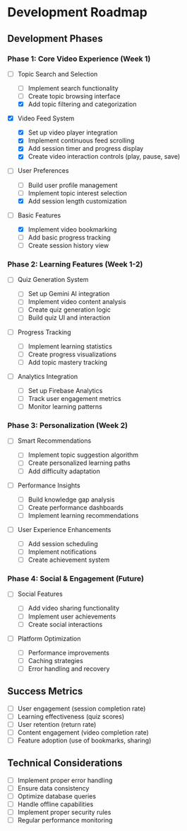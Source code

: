 # Development Roadmap

## Development Phases

### Phase 1: Core Video Experience (Week 1)

- [ ] Topic Search and Selection

  - [ ] Implement search functionality
  - [ ] Create topic browsing interface
  - [x] Add topic filtering and categorization

- [x] Video Feed System

  - [x] Set up video player integration
  - [x] Implement continuous feed scrolling
  - [x] Add session timer and progress display
  - [x] Create video interaction controls (play, pause, save)

- [ ] User Preferences

  - [ ] Build user profile management
  - [ ] Implement topic interest selection
  - [x] Add session length customization

- [ ] Basic Features

  - [x] Implement video bookmarking
  - [ ] Add basic progress tracking
  - [ ] Create session history view

### Phase 2: Learning Features (Week 1-2)

- [ ] Quiz Generation System

  - [ ] Set up Gemini AI integration
  - [ ] Implement video content analysis
  - [ ] Create quiz generation logic
  - [ ] Build quiz UI and interaction

- [ ] Progress Tracking

  - [ ] Implement learning statistics
  - [ ] Create progress visualizations
  - [ ] Add topic mastery tracking

- [ ] Analytics Integration

  - [ ] Set up Firebase Analytics
  - [ ] Track user engagement metrics
  - [ ] Monitor learning patterns

### Phase 3: Personalization (Week 2)

- [ ] Smart Recommendations

  - [ ] Implement topic suggestion algorithm
  - [ ] Create personalized learning paths
  - [ ] Add difficulty adaptation

- [ ] Performance Insights

  - [ ] Build knowledge gap analysis
  - [ ] Create performance dashboards
  - [ ] Implement learning recommendations

- [ ] User Experience Enhancements

  - [ ] Add session scheduling
  - [ ] Implement notifications
  - [ ] Create achievement system

### Phase 4: Social & Engagement (Future)

- [ ] Social Features

  - [ ] Add video sharing functionality
  - [ ] Implement user achievements
  - [ ] Create social interactions

- [ ] Platform Optimization

  - [ ] Performance improvements
  - [ ] Caching strategies
  - [ ] Error handling and recovery

## Success Metrics

- [ ] User engagement (session completion rate)
- [ ] Learning effectiveness (quiz scores)
- [ ] User retention (return rate)
- [ ] Content engagement (video completion rate)
- [ ] Feature adoption (use of bookmarks, sharing)

## Technical Considerations

- [ ] Implement proper error handling
- [ ] Ensure data consistency
- [ ] Optimize database queries
- [ ] Handle offline capabilities
- [ ] Implement proper security rules
- [ ] Regular performance monitoring
